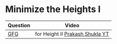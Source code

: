 Minimize the Heights I
===

|Question|Video|
|-|-|
|[GFG](https://practice.geeksforgeeks.org/problems/minimize-the-heights-i/1)|for Height II [Prakash Shukla YT](https://youtu.be/t8_uxrjqC2g)|